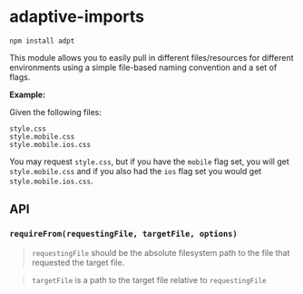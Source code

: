 # adaptive-imports
```
npm install adpt
```

This module allows you to easily pull in different files/resources for different environments using a simple file-based naming convention and a set of flags.

**Example:**

Given the following files:
```
style.css
style.mobile.css
style.mobile.ios.css
```
You may request `style.css`, but if you have the `mobile` flag set, you will get `style.mobile.css` and if you also had the `ios` flag set you would get `style.mobile.ios.css`.


## API

### `requireFrom(requestingFile, targetFile, options)`
> `requestingFile` should be the absolute filesystem path to the file that requested the target file.

> `targetFile` is a path to the target file relative to `requestingFile`


